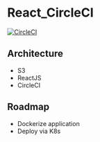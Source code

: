 # React_CircleCI

[![CircleCI](https://circleci.com/gh/TheOnly-Co/ReactCIApp/.shield?style=shield)](https://circleci.com/gh/TheOnly-Co/ReactCIApp)

## Architecture
   
   - S3
   - ReactJS
   - CircleCI

## Roadmap
   
   - Dockerize application
   - Deploy via K8s

